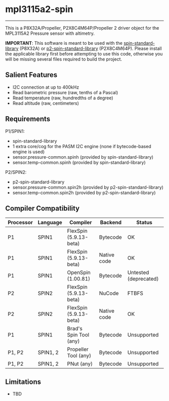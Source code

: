 # mpl3115a2-spin
----------------

This is a P8X32A/Propeller, P2X8C4M64P/Propeller 2 driver object for the MPL3115A2 Pressure sensor with altimetry.

**IMPORTANT**: This software is meant to be used with the [spin-standard-library](https://github.com/avsa242/spin-standard-library) (P8X32A) or [p2-spin-standard-library](https://github.com/avsa242/p2-spin-standard-library) (P2X8C4M64P). Please install the applicable library first before attempting to use this code, otherwise you will be missing several files required to build the project.

## Salient Features

* I2C connection at up to 400kHz
* Read barometric pressure (raw, tenths of a Pascal)
* Read temperature (raw, hundredths of a degree)
* Read altitude (raw, centimeters)

## Requirements

P1/SPIN1:

* spin-standard-library
* 1 extra core/cog for the PASM I2C engine (none if bytecode-based engine is used)
* sensor.pressure-common.spinh (provided by spin-standard-library)
* sensor.temp-common.spinh (provided by spin-standard-library)

P2/SPIN2:

* p2-spin-standard-library
* sensor.pressure-common.spin2h (provided by p2-spin-standard-library)
* sensor.temp-common.spin2h (provided by p2-spin-standard-library)

## Compiler Compatibility

| Processor | Language | Compiler               | Backend     | Status                |
|-----------|----------|------------------------|-------------|-----------------------|
| P1        | SPIN1    | FlexSpin (5.9.13-beta) | Bytecode    | OK                    |
| P1        | SPIN1    | FlexSpin (5.9.13-beta) | Native code | OK                    |
| P1        | SPIN1    | OpenSpin (1.00.81)     | Bytecode    | Untested (deprecated) |
| P2        | SPIN2    | FlexSpin (5.9.13-beta) | NuCode      | FTBFS                 |
| P2        | SPIN2    | FlexSpin (5.9.13-beta) | Native code | OK                    |
| P1        | SPIN1    | Brad's Spin Tool (any) | Bytecode    | Unsupported           |
| P1, P2    | SPIN1, 2 | Propeller Tool (any)   | Bytecode    | Unsupported           |
| P1, P2    | SPIN1, 2 | PNut (any)             | Bytecode    | Unsupported           |

## Limitations

* TBD

